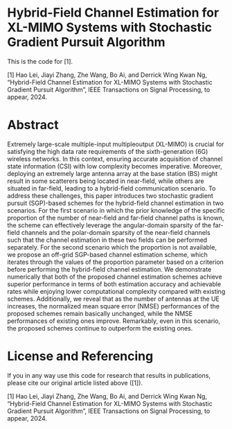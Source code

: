 # Hybrid-Field Channel Estimation for XL-MIMO Systems with Stochastic Gradient Pursuit Algorithm
This is the code for [1]. 

[1] Hao Lei, Jiayi Zhang, Zhe Wang, Bo Ai, and Derrick Wing Kwan Ng, “Hybrid-Field Channel Estimation for XL-MIMO Systems with Stochastic Gradient Pursuit Algorithm”, 
  IEEE Transactions on Signal Processing, to appear, 2024.


# Abstract
Extremely large-scale multiple-input multipleoutput (XL-MIMO) is crucial for satisfying the high data rate requirements of the sixth-generation (6G) wireless networks.
In this context, ensuring accurate acquisition of channel state information (CSI) with low complexity becomes imperative. Moreover, deploying an extremely large antenna array at the
base station (BS) might result in some scatterers being located in near-field, while others are situated in far-field, leading
to a hybrid-field communication scenario. To address these challenges, this paper introduces two stochastic gradient pursuit
(SGP)-based schemes for the hybrid-field channel estimation in two scenarios. For the first scenario in which the prior
knowledge of the specific proportion of the number of near-field and far-field channel paths is known, the scheme can effectively leverage the angular-domain sparsity of the far-field channels
and the polar-domain sparsity of the near-field channels such that the channel estimation in these two fields can be performed separately. For the second scenario which the proportion
is not available, we propose an off-grid SGP-based channel estimation scheme, which iterates through the values of the proportion parameter based on a criterion before performing
the hybrid-field channel estimation. We demonstrate numerically that both of the proposed channel estimation schemes achieve superior performance in terms of both estimation accuracy
and achievable rates while enjoying lower computational complexity compared with existing schemes. Additionally, we reveal that as the number of antennas at the UE increases, the
normalized mean square error (NMSE) performances of the proposed schemes remain basically unchanged, while the NMSE performances of existing ones improve. Remarkably, even in
this scenario, the proposed schemes continue to outperform the existing ones.





# License and Referencing
If you in any way use this code for research that results in publications, please cite our original article listed above ([1]).

[1] Hao Lei, Jiayi Zhang, Zhe Wang, Bo Ai, and Derrick Wing Kwan Ng, “Hybrid-Field Channel Estimation for XL-MIMO Systems with Stochastic Gradient Pursuit Algorithm”, 
  IEEE Transactions on Signal Processing, to appear, 2024.
